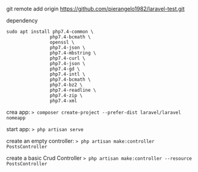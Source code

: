 git remote add origin https://github.com/pierangelo1982/laravel-test.git

dependency
```
sudo apt install php7.4-common \
                php7.4-bcmath \
                openssl \
                php7.4-json \
                php7.4-mbstring \
                php7.4-curl \
                php7.4-json \
                php7.4-gd \
                php7.4-intl \
                php7.4-bcmath \
                php7.4-bz2 \
                php7.4-readline \
                php7.4-zip \
                php7.4-xml

```


crea app:
`> composer create-project --prefer-dist laravel/laravel nomeapp`

start app:
`> php artisan serve`

create an empty controller:
`> php artisan make:controller PostsController`

create a basic Crud Controller
`> php artisan make:controller --resource PostsController`

